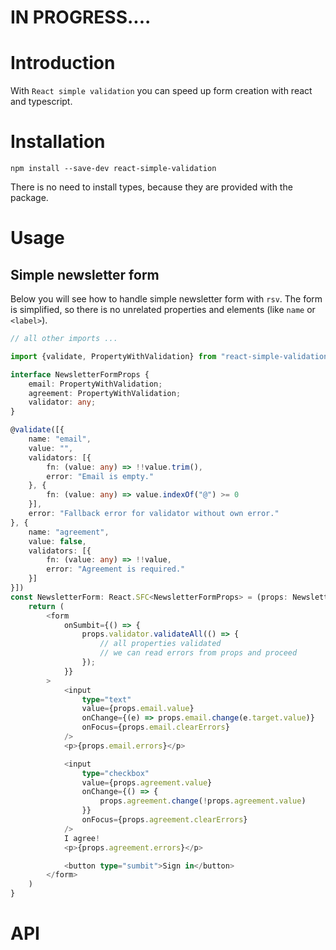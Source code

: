 # IN PROGRESS....

# Introduction

With `React simple validation` you can speed up form creation with react
and typescript.

# Installation

`npm install --save-dev react-simple-validation`

There is no need to install types, because they are provided with the package.

# Usage

## Simple newsletter form

Below you will see how to handle simple newsletter form with `rsv`. The form
is simplified, so there is no unrelated properties and elements (like `name` or
`<label>`).

```typescript
// all other imports ...

import {validate, PropertyWithValidation} from "react-simple-validation";

interface NewsletterFormProps {
    email: PropertyWithValidation;
    agreement: PropertyWithValidation;
    validator: any;
}

@validate([{
    name: "email",
    value: "",
    validators: [{
        fn: (value: any) => !!value.trim(),
        error: "Email is empty."
    }, {
        fn: (value: any) => value.indexOf("@") >= 0
    }],
    error: "Fallback error for validator without own error."
}, {
    name: "agreement",
    value: false,
    validators: [{
        fn: (value: any) => !!value,
        error: "Agreement is required."
    }]
}])
const NewsletterForm: React.SFC<NewsletterFormProps> = (props: NewsletterFormProps) => {
    return (
        <form 
            onSumbit={() => {
                props.validator.validateAll(() => {
                    // all properties validated
                    // we can read errors from props and proceed
                });
            }}
        >
            <input
                type="text"
                value={props.email.value}
                onChange={(e) => props.email.change(e.target.value)}
                onFocus={props.email.clearErrors}
            />
            <p>{props.email.errors}</p>

            <input
                type="checkbox"
                value={props.agreement.value}
                onChange={() => {
                    props.agreement.change(!props.agreement.value)
                }}
                onFocus={props.agreement.clearErrors}
            />
            I agree!
            <p>{props.agreement.errors}</p>

            <button type="sumbit">Sign in</button>
        </form>
    )
}
```

# API
